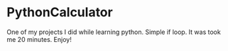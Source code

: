# PythonCalculator
One of my projects I did while learning python. Simple if loop. It was took me 20 minutes. Enjoy!
